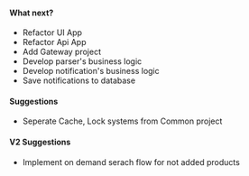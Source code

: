 #### What next?
* Refactor UI App
* Refactor Api App
* Add Gateway project
* Develop parser's business logic
* Develop notification's business logic
* Save notifications to database


#### Suggestions
* Seperate Cache, Lock systems from Common project

#### V2 Suggestions
* Implement on demand serach flow for not added products